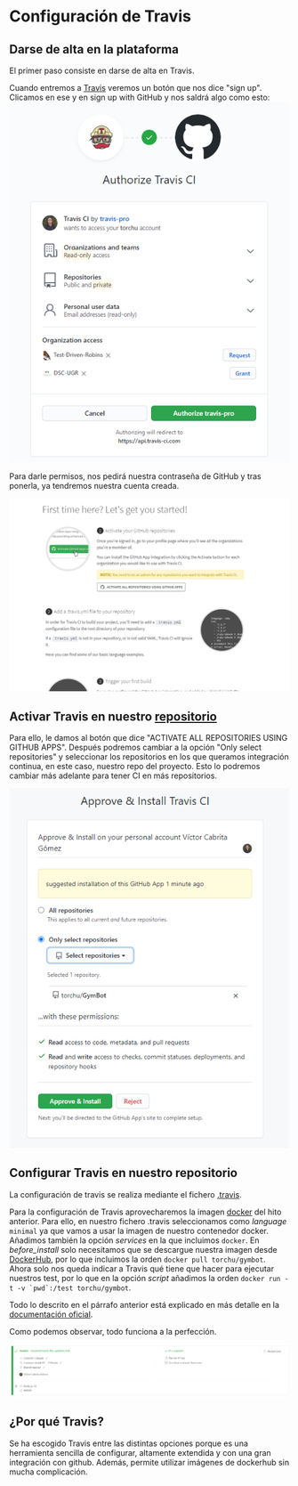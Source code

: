 # Configuración de Travis

## Darse de alta en la plataforma

El primer paso consiste en darse de alta en Travis.

Cuando entremos a [Travis](https://travis-ci.com/) veremos un botón que nos dice "sign up". Clicamos en ese y en sign up with GitHub y nos saldrá algo como esto:
![](img/travis-signup.png)

Para darle permisos, nos pedirá nuestra contraseña de GitHub y tras ponerla, ya tendremos nuestra cuenta creada.

![](img/travis-signed.png)

## Activar Travis en nuestro [repositorio](https://github.com/torchu/GymBot)

Para ello, le damos al botón que dice "ACTIVATE ALL REPOSITORIES USING GITHUB APPS". Después podremos cambiar a la opción "Only select repositories" y seleccionar los repositorios en los que queramos integración continua, en este caso, nuestro repo del proyecto. Esto lo podremos cambiar más adelante para tener CI en más repositorios.

![](img/travis-selecting-repo.png)

## Configurar Travis en nuestro repositorio

La configuración de travis se realiza mediante el fichero [.travis](../.travis.yml).

Para la configuración de Travis aprovecharemos la imagen [docker](https://hub.docker.com/repository/docker/torchu/gymbot) del hito anterior. Para ello, en nuestro fichero .travis seleccionamos como _language_ `minimal` ya que vamos a usar la imagen de nuestro contenedor docker. Añadimos también la opción _services_ en la que incluimos `docker`. En _before_install_ solo necesitamos que se descargue nuestra imagen desde [DockerHub](https://hub.docker.com/), por lo que incluimos la orden `docker pull torchu/gymbot`. Ahora solo nos queda indicar a Travis qué tiene que hacer para ejecutar nuestros test, por lo que en la opción _script_ añadimos la orden `` docker run -t -v `pwd`:/test torchu/gymbot ``.

Todo lo descrito en el párrafo anterior está explicado en más detalle en la [documentación oficial](https://docs.travis-ci.com/user/docker/).

Como podemos observar, todo funciona a la perfección.

![](img/travis-working.png)

## ¿Por qué Travis?

Se ha escogido Travis entre las distintas opciones porque es una herramienta sencilla de configurar, altamente extendida y con una gran integración con github. Además, permite utilizar imágenes de dockerhub sin mucha complicación.
